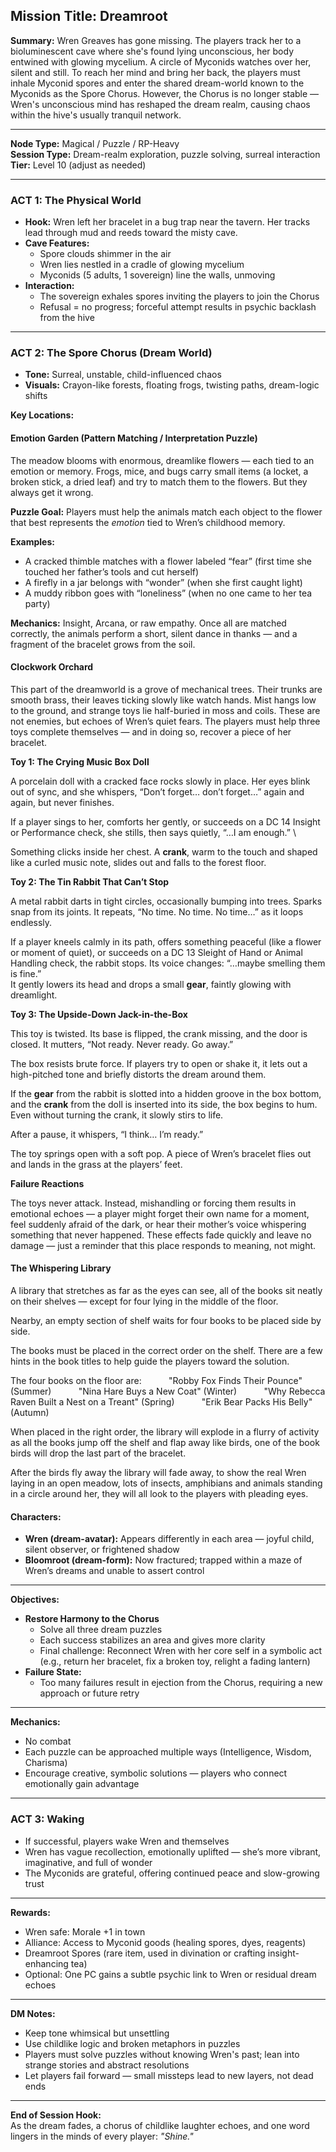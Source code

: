 ## Mission Title: Dreamroot

**Summary:** Wren Greaves has gone missing. The players track her to a bioluminescent cave where she's found lying unconscious, her body entwined with glowing mycelium. A circle of Myconids watches over her, silent and still. To reach her mind and bring her back, the players must inhale Myconid spores and enter the shared dream-world known to the Myconids as the Spore Chorus. However, the Chorus is no longer stable — Wren's unconscious mind has reshaped the dream realm, causing chaos within the hive's usually tranquil network.

---

**Node Type:** Magical / Puzzle / RP-Heavy  
**Session Type:** Dream-realm exploration, puzzle solving, surreal interaction  
**Tier:** Level 10 (adjust as needed)

---

### ACT 1: The Physical World

- **Hook:** Wren left her bracelet in a bug trap near the tavern. Her tracks lead through mud and reeds toward the misty cave.
- **Cave Features:**
    - Spore clouds shimmer in the air
    - Wren lies nestled in a cradle of glowing mycelium
    - Myconids (5 adults, 1 sovereign) line the walls, unmoving
- **Interaction:**
    - The sovereign exhales spores inviting the players to join the Chorus
    - Refusal = no progress; forceful attempt results in psychic backlash from the hive

---

### ACT 2: The Spore Chorus (Dream World)

- **Tone:** Surreal, unstable, child-influenced chaos
- **Visuals:** Crayon-like forests, floating frogs, twisting paths, dream-logic shifts

**Key Locations:**

#### Emotion Garden (Pattern Matching / Interpretation Puzzle)
The meadow blooms with enormous, dreamlike flowers — each tied to an emotion or memory. Frogs, mice, and bugs carry small items (a locket, a broken stick, a dried leaf) and try to match them to the flowers. But they always get it wrong.

**Puzzle Goal:** Players must help the animals match each object to the flower that best represents the _emotion_ tied to Wren’s childhood memory.

**Examples:**

- A cracked thimble matches with a flower labeled “fear” (first time she touched her father’s tools and cut herself)
- A firefly in a jar belongs with “wonder” (when she first caught light)
- A muddy ribbon goes with “loneliness” (when no one came to her tea party)

**Mechanics:** Insight, Arcana, or raw empathy. Once all are matched correctly, the animals perform a short, silent dance in thanks — and a fragment of the bracelet grows from the soil.
#### Clockwork Orchard
This part of the dreamworld is a grove of mechanical trees. Their trunks are smooth brass, their leaves ticking slowly like watch hands. Mist hangs low to the ground, and strange toys lie half-buried in moss and coils. These are not enemies, but echoes of Wren’s quiet fears. The players must help three toys complete themselves — and in doing so, recover a piece of her bracelet.

**Toy 1: The Crying Music Box Doll**

A porcelain doll with a cracked face rocks slowly in place. Her eyes blink out of sync, and she whispers, “Don’t forget… don’t forget…” again and again, but never finishes.

If a player sings to her, comforts her gently, or succeeds on a DC 14 Insight or Performance check, she stills, then says quietly, “…I am enough.”  \

Something clicks inside her chest. A **crank**, warm to the touch and shaped like a curled music note, slides out and falls to the forest floor.

**Toy 2: The Tin Rabbit That Can’t Stop**

A metal rabbit darts in tight circles, occasionally bumping into trees. Sparks snap from its joints. It repeats, “No time. No time. No time…” as it loops endlessly.

If a player kneels calmly in its path, offers something peaceful (like a flower or moment of quiet), or succeeds on a DC 13 Sleight of Hand or Animal Handling check, the rabbit stops. Its voice changes: “…maybe smelling them is fine.”  
It gently lowers its head and drops a small **gear**, faintly glowing with dreamlight.

**Toy 3: The Upside-Down Jack-in-the-Box**

This toy is twisted. Its base is flipped, the crank missing, and the door is closed. It mutters, “Not ready. Never ready. Go away.”

The box resists brute force. If players try to open or shake it, it lets out a high-pitched tone and briefly distorts the dream around them.

If the **gear** from the rabbit is slotted into a hidden groove in the box bottom, and the **crank** from the doll is inserted into its side, the box begins to hum. Even without turning the crank, it slowly stirs to life.

After a pause, it whispers, “I think… I’m ready.”  

The toy springs open with a soft pop. A piece of Wren’s bracelet flies out and lands in the grass at the players’ feet.

**Failure Reactions**

The toys never attack. Instead, mishandling or forcing them results in emotional echoes — a player might forget their own name for a moment, feel suddenly afraid of the dark, or hear their mother’s voice whispering something that never happened. These effects fade quickly and leave no damage — just a reminder that this place responds to meaning, not might.

#### The Whispering Library
A library that stretches as far as the eyes can see, all of the books sit neatly on their shelves — except for four lying in the middle of the floor.

Nearby, an empty section of shelf waits for four books to be placed side by side.

The books must be placed in the correct order on the shelf. There are a few hints in the book titles to help guide the players toward the solution.  

The four books on the floor are:
          "Robby Fox Finds Their Pounce" (Summer)
          "Nina Hare Buys a New Coat" (Winter)
          "Why Rebecca Raven Built a Nest on a Treant" (Spring)
          "Erik Bear Packs His Belly" (Autumn)
  
When placed in the right order, the library will explode in a flurry of activity as all the books jump off the shelf and flap away like birds, one of the book birds will drop the last part of the bracelet. 

After the birds fly away the library will fade away, to show the real Wren laying in an open meadow, lots of insects, amphibians and animals standing in a circle around her, they will all look to the players with pleading eyes.  


#### Characters:

- **Wren (dream-avatar):** Appears differently in each area — joyful child, silent observer, or frightened shadow
- **Bloomroot (dream-form):** Now fractured; trapped within a maze of Wren’s dreams and unable to assert control

---

**Objectives:**

- **Restore Harmony to the Chorus**
    - Solve all three dream puzzles
    - Each success stabilizes an area and gives more clarity
    - Final challenge: Reconnect Wren with her core self in a symbolic act (e.g., return her bracelet, fix a broken toy, relight a fading lantern)
- **Failure State:**
    - Too many failures result in ejection from the Chorus, requiring a new approach or future retry

---

**Mechanics:**
- No combat
- Each puzzle can be approached multiple ways (Intelligence, Wisdom, Charisma)
- Encourage creative, symbolic solutions — players who connect emotionally gain advantage

---

### ACT 3: Waking

- If successful, players wake Wren and themselves
- Wren has vague recollection, emotionally uplifted — she’s more vibrant, imaginative, and full of wonder
- The Myconids are grateful, offering continued peace and slow-growing trust

---

**Rewards:**

- Wren safe: Morale +1 in town
- Alliance: Access to Myconid goods (healing spores, dyes, reagents)
- Dreamroot Spores (rare item, used in divination or crafting insight-enhancing tea)
- Optional: One PC gains a subtle psychic link to Wren or residual dream echoes

---

**DM Notes:**

- Keep tone whimsical but unsettling
- Use childlike logic and broken metaphors in puzzles
- Players must solve puzzles without knowing Wren's past; lean into strange stories and abstract resolutions
- Let players fail forward — small missteps lead to new layers, not dead ends

---

**End of Session Hook:**  
As the dream fades, a chorus of childlike laughter echoes, and one word lingers in the minds of every player: _"Shine."_